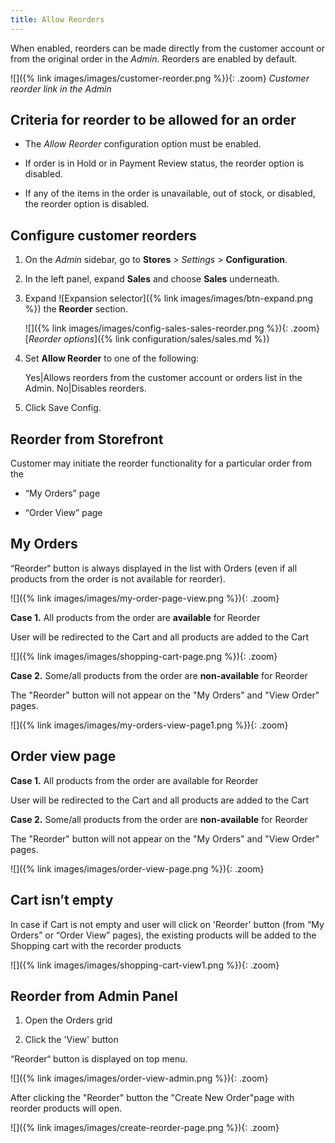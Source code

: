 ```yaml
---
title: Allow Reorders
---
```


When enabled, reorders can be made directly from the customer account or from the original order in the _Admin_. Reorders are enabled by default.

![]({% link images/images/customer-reorder.png %}){: .zoom}
_Customer reorder link in the Admin_

## Criteria for reorder to be allowed for an order

- The _Allow Reorder_ configuration option must be enabled.

- If order is in Hold or in Payment Review status, the reorder option is disabled.

- If any of the items in the order is unavailable, out of stock, or disabled, the reorder option is disabled.

## Configure customer reorders

1. On the _Admin_ sidebar, go to **Stores** > _Settings_ > **Configuration**.

1. In the left panel, expand **Sales** and choose **Sales** underneath.

1. Expand ![Expansion selector]({% link images/images/btn-expand.png %}) the **Reorder** section.

   ![]({% link images/images/config-sales-sales-reorder.png %}){: .zoom}
   [_Reorder options_]({% link configuration/sales/sales.md %})

1. Set **Allow Reorder** to one of the following:

   Yes|Allows reorders from the customer account or orders list in the Admin.
   No|Disables reorders.

1. Click <span class="btn">Save Config</span>.

## Reorder from Storefront

Customer may initiate the reorder functionality for a particular order from the

- “My Orders” page

- “Order View” page

## My Orders

“Reorder“ button is always displayed in the list with Orders (even if all products from the order is not available for reorder).

![]({% link images/images/my-order-page-view.png %}){: .zoom}

**Case 1.** All products from the order are **available** for Reorder

User will be redirected to the Cart and all products are added to the Cart

![]({% link images/images/shopping-cart-page.png %}){: .zoom}

**Case 2.** Some/all products from the order are **non-available** for Reorder

The "Reorder" button will not appear on the "My Orders" and "View Order" pages.

![]({% link images/images/my-orders-view-page1.png %}){: .zoom}

## Order view page

**Case 1.** All products from the order are available for Reorder

User will be redirected to the Cart and all products are added to the Cart

**Case 2.** Some/all products from the order are **non-available** for Reorder

The "Reorder" button will not appear on the "My Orders" and "View Order" pages.

![]({% link images/images/order-view-page.png %}){: .zoom}

## Cart isn’t empty

In case if Cart is not empty and user will click on 'Reorder' button (from “My Orders”  or “Order View” pages), the existing products will be added to the Shopping cart with the recorder products

![]({% link images/images/shopping-cart-view1.png %}){: .zoom}

## Reorder from Admin Panel

1. Open the Orders grid

1. Click the 'View' button

“Reorder“ button is displayed on top menu.

![]({% link images/images/order-view-admin.png %}){: .zoom}

After clicking the "Reorder" button the "Create New Order"page with reorder products will open.

![]({% link images/images/create-reorder-page.png %}){: .zoom}